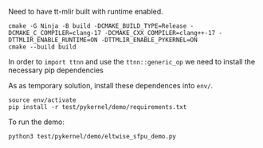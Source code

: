 
Need to have tt-mlir built with runtime enabled.

```
cmake -G Ninja -B build -DCMAKE_BUILD_TYPE=Release -DCMAKE_C_COMPILER=clang-17 -DCMAKE_CXX_COMPILER=clang++-17 -DTTMLIR_ENABLE_RUNTIME=ON -DTTMLIR_ENABLE_PYKERNEL=ON
cmake --build build
```

In order to `import ttnn` and use the `ttnn::generic_op` we need to install the necessary pip dependencies

As as temporary solution, install these dependences into `env/`.

```
source env/activate
pip install -r test/pykernel/demo/requirements.txt
```

To run the demo:
```
python3 test/pykernel/demo/eltwise_sfpu_demo.py
```
